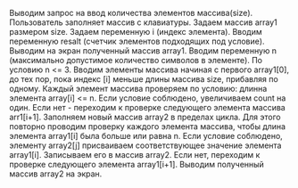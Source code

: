 Выводим запрос на ввод количества элементов массива(size).
Пользователь заполняет массив с клавиатуры.
Задаем массив array1 размером size.
Задаем переменную i (индекс элемента).
Вводим переменную resalt (счетчик элементов подходящих под условие).
Выводим на экран полученный массив array1.
Вводим переменную n (максимально допустимое количество символов в элементе). По условию n <= 3.
Вводим элементы массива начиная с первого array1[0], до тех пор, пока индекс [i] меньше длины массива size, прибавляя по одному.
Каждый элемент массива проверяем по условию: длинна элемента array[i] <= n. Если условие соблюдено, увеличиваем count на один. Если нет - переходим к проверке следующего элемента массива arr1[i+1].
Заполняем новый массив array2 в пределах цикла. Для этого повторно проводим проверку каждого элемента массива, чтобы длина элемента array1[i] была больше или равна n. Если условие соблюдено, элементу array2[j] присваиваем соответствующее значение элемента array1[i]. Записываем его в массив array2. Если нет, переходим к проверке следующего элемента array1[i+1].
Выводим полученный массив array2 на экран.